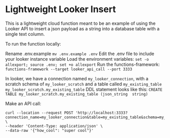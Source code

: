 # Lightweight Looker Insert

This is a lightweight cloud function meant to be an example of using the Looker API to insert a json payload as a string into a database table with a single text column.

To run the function locally:

Rename .env.example `mv .env.example .env`
Edit the .env file to include your looker instance variable
Load the environment variables: `set -o allexport; source .env; set +o allexport`
Run the functions-framework: `functions-framework --target looker_api_call --port 3333`



In looker, we have a connection named `my_looker_connection`, with a scratch schema of `my_looker_scratch` and a table called `my_existing_table`
`my_looker_scratch.my_existing_table` DDL statement looks like this: `CREATE TABLE my_looker_scratch.my_existing_table (json_string  string)`

Make an API call:

```
curl --location --request POST 'http://localhost:3333?connection_name=my_looker_connection&table=my_existing_table&schema=my_looker_scratch' \
--header 'Content-Type: application/json' \
--data-raw '{"how_cool": "super cool"}'
```


